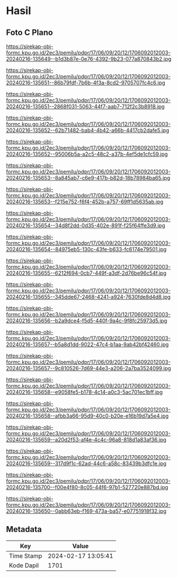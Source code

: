 # Hasil

## Foto C Plano

https://sirekap-obj-formc.kpu.go.id/2ec3/pemilu/pdpr/17/06/09/20/12/1706092012003-20240216-135649--b1d3b87e-0e76-4392-9b23-077a870843b2.jpg

https://sirekap-obj-formc.kpu.go.id/2ec3/pemilu/pdpr/17/06/09/20/12/1706092012003-20240216-135651--86b79fdf-7b6b-4f3a-8cd2-9705707fc4c6.jpg

https://sirekap-obj-formc.kpu.go.id/2ec3/pemilu/pdpr/17/06/09/20/12/1706092012003-20240216-135651--2868f031-5063-44f7-aab7-712f2c3b8918.jpg

https://sirekap-obj-formc.kpu.go.id/2ec3/pemilu/pdpr/17/06/09/20/12/1706092012003-20240216-135652--62b71482-bab4-4b42-a66b-4417cb2dafe5.jpg

https://sirekap-obj-formc.kpu.go.id/2ec3/pemilu/pdpr/17/06/09/20/12/1706092012003-20240216-135652--95006b5a-a2c5-48c2-a37b-4ef5de1cfc59.jpg

https://sirekap-obj-formc.kpu.go.id/2ec3/pemilu/pdpr/17/06/09/20/12/1706092012003-20240216-135653--8a845ab7-c6e9-417b-b82d-18b78984ba65.jpg

https://sirekap-obj-formc.kpu.go.id/2ec3/pemilu/pdpr/17/06/09/20/12/1706092012003-20240216-135653--f215e752-f6f4-452b-a757-69ff1d5635ab.jpg

https://sirekap-obj-formc.kpu.go.id/2ec3/pemilu/pdpr/17/06/09/20/12/1706092012003-20240216-135654--34d8f2dd-0d35-402e-891f-f25f64ffe3d9.jpg

https://sirekap-obj-formc.kpu.go.id/2ec3/pemilu/pdpr/17/06/09/20/12/1706092012003-20240216-135654--84975eb5-130c-43fe-b633-fc6174e79501.jpg

https://sirekap-obj-formc.kpu.go.id/2ec3/pemilu/pdpr/17/06/09/20/12/1706092012003-20240216-135655--6212f694-0cb7-449f-a3df-2d76be96c54f.jpg

https://sirekap-obj-formc.kpu.go.id/2ec3/pemilu/pdpr/17/06/09/20/12/1706092012003-20240216-135655--345dde67-2468-4241-a924-7630fde8d4d8.jpg

https://sirekap-obj-formc.kpu.go.id/2ec3/pemilu/pdpr/17/06/09/20/12/1706092012003-20240216-135656--b2a9dce4-f5d5-440f-9a4c-9f8fc25973d5.jpg

https://sirekap-obj-formc.kpu.go.id/2ec3/pemilu/pdpr/17/06/09/20/12/1706092012003-20240216-135657--b5a8d1dd-9022-47c4-b1aa-9ab42bf42460.jpg

https://sirekap-obj-formc.kpu.go.id/2ec3/pemilu/pdpr/17/06/09/20/12/1706092012003-20240216-135657--9c810526-7d69-44e3-a206-2a7ba3524099.jpg

https://sirekap-obj-formc.kpu.go.id/2ec3/pemilu/pdpr/17/06/09/20/12/1706092012003-20240216-135658--e9058fe5-b178-4c14-a0c3-5ac701ec1bff.jpg

https://sirekap-obj-formc.kpu.go.id/2ec3/pemilu/pdpr/17/06/09/20/12/1706092012003-20240216-135658--afbb3a66-95d9-40c0-b20e-e16b19d7a5e4.jpg

https://sirekap-obj-formc.kpu.go.id/2ec3/pemilu/pdpr/17/06/09/20/12/1706092012003-20240216-135659--a20d2f53-af4e-4c4c-96a8-818d1a83af36.jpg

https://sirekap-obj-formc.kpu.go.id/2ec3/pemilu/pdpr/17/06/09/20/12/1706092012003-20240216-135659--317d9f1c-62ad-44c6-a58c-83439b3dfc1e.jpg

https://sirekap-obj-formc.kpu.go.id/2ec3/pemilu/pdpr/17/06/09/20/12/1706092012003-20240216-135700--f00e4f80-8c05-44f6-97b1-527720e887bd.jpg

https://sirekap-obj-formc.kpu.go.id/2ec3/pemilu/pdpr/17/06/09/20/12/1706092012003-20240216-135650--0abb63eb-f169-473a-ba57-e07751918f32.jpg


## Metadata

| Key        | Value               |
| ---------- | ------------------- |
| Time Stamp | 2024-02-17 13:05:41 |
| Kode Dapil | 1701                |



